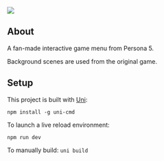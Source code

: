 ![](showcase.gif)
## About

A fan-made interactive game menu from Persona 5.

Background scenes are used from the original game.

## Setup

This project is built with [Uni](https://github.com/AnyThony/uni):

```npm install -g uni-cmd```

To launch a live reload environment:

```npm run dev```

To manually build:
```uni build```
